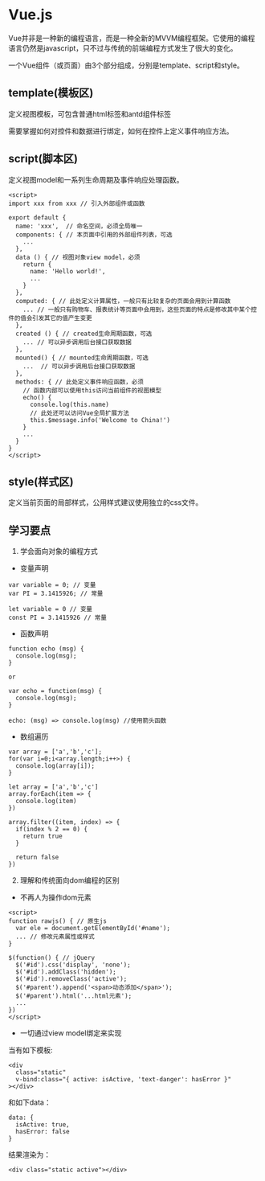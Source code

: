 # Vue.js

Vue并非是一种新的编程语言，而是一种全新的MVVM编程框架。它使用的编程语言仍然是javascript，只不过与传统的前端编程方式发生了很大的变化。

一个Vue组件（或页面）由3个部分组成，分别是template、script和style。

## template(模板区)

定义视图模板，可包含普通html标签和antd组件标签

需要掌握如何对控件和数据进行绑定，如何在控件上定义事件响应方法。

## script(脚本区)

定义视图model和一系列生命周期及事件响应处理函数。

```
<script>
import xxx from xxx // 引入外部组件或函数

export default {
  name: 'xxx',  // 命名空间，必须全局唯一
  components: { // 本页面中引用的外部组件列表，可选
    ...
  },
  data () { // 视图对象view model，必须
    return {
      name: 'Hello world!',
      ...
    }
  },
  computed: { // 此处定义计算属性，一般只有比较复杂的页面会用到计算函数
    ... // 一般只有购物车、报表统计等页面中会用到，这些页面的特点是修改其中某个控件的值会引发其它的值产生变更
  },
  created () { // created生命周期函数，可选
    ... // 可以异步调用后台接口获取数据
  },
  mounted() { // mounted生命周期函数，可选
    ...  // 可以异步调用后台接口获取数据
  },
  methods: { // 此处定义事件响应函数，必须
    // 函数内部可以使用this访问当前组件的视图模型
    echo() {
      console.log(this.name)
      // 此处还可以访问Vue全局扩展方法
      this.$message.info('Welcome to China!')
    }
    ...
  }
}
</script>
```

## style(样式区)

定义当前页面的局部样式，公用样式建议使用独立的css文件。

## 学习要点

1. 学会面向对象的编程方式

- 变量声明

```before
var variable = 0; // 变量
var PI = 3.1415926; // 常量
```

```after
let variable = 0 // 变量
const PI = 3.1415926 // 常量
```

- 函数声明

```before
function echo (msg) {
  console.log(msg);
}

or

var echo = function(msg) {
  console.log(msg);
}
```

```after
echo: (msg) => console.log(msg) //使用箭头函数
```

- 数组遍历

```before
var array = ['a','b','c'];
for(var i=0;i<array.length;i++>) {
  console.log(array[i]);
}
```

```after
let array = ['a','b','c']
array.forEach(item => {
  console.log(item)
})

array.filter((item, index) => {
  if(index % 2 == 0) {
    return true
  }

  return false
})
```

2. 理解和传统面向dom编程的区别

- 不再人为操作dom元素

```@Deprecated
<script>
function rawjs() { // 原生js
  var ele = document.getElementById('#name');
  ... // 修改元素属性或样式
}

$(function() { // jQuery
  $('#id').css('display', 'none');
  $('#id').addClass('hidden');
  $('#id').removeClass('active');
  $('#parent').append('<span>动态添加</span>');
  $('#parent').html('...html元素');
  ...
})
</script>
```

- 一切通过view model绑定来实现

当有如下模板:
```
<div
  class="static"
  v-bind:class="{ active: isActive, 'text-danger': hasError }"
></div>
```

和如下data：
```
data: {
  isActive: true,
  hasError: false
}
```

结果渲染为：

```
<div class="static active"></div>
```